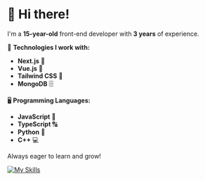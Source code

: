 # 👋 Hi there!

I'm a **15-year-old** front-end developer with **3 years** of experience.

🔧 **Technologies I work with:**
- **Next.js** 🚀
- **Vue.js** 🌊
- **Tailwind CSS** 🎨
- **MongoDB** 🗄️

🖥️ **Programming Languages:**
- **JavaScript** 📜
- **TypeScript** 🔠
- **Python** 🐍
- **C++** 💻

Always eager to learn and grow! 


[![My Skills](https://skillicons.dev/icons?i=nextjs,discordjs,vue,tailwind&perline=3)](https://skillicons.dev)
